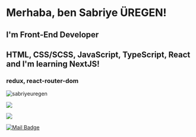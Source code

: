 
# Merhaba, ben Sabriye ÜREGEN! 
## I'm Front-End Developer
## HTML, CSS/SCSS, JavaScript, TypeScript, React and I'm learning NextJS!
### redux, react-router-dom
<p align="left"> <img src="https://komarev.com/ghpvc/?username=sabriyeuregen" alt="sabriyeuregen" /> </p>

[![](https://img.shields.io/github/followers/sabriyeuregen?style=social)](https://www.github.com/sabriyeuregen)

[![](https://img.shields.io/badge/linkedin-%230077B5.svg?&style=for-the-badge&logo=linkedin&logoColor=white)](https://www.linkedin.com/in/sabriye-%C3%BCregen/)

[![Mail Badge](https://img.shields.io/badge/sabriyeuregen@gmail.com-c14438?style=for-the-badge&logo=Gmail&logoColor=white&link=mailto:sabriyeuregen@gmail.com)](mailto:sabriyeuregen@gmail.com)


